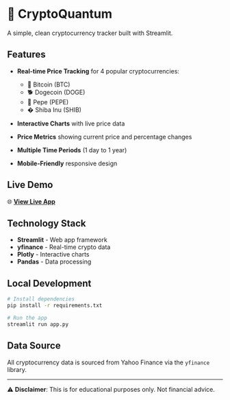 # 🚀 CryptoQuantum

A simple, clean cryptocurrency tracker built with Streamlit.

## Features

- **Real-time Price Tracking** for 4 popular cryptocurrencies:
  - 🔶 Bitcoin (BTC)
  - 🐕 Dogecoin (DOGE)
  - 🐸 Pepe (PEPE)
  - � Shiba Inu (SHIB)

- **Interactive Charts** with live price data
- **Price Metrics** showing current price and percentage changes
- **Multiple Time Periods** (1 day to 1 year)
- **Mobile-Friendly** responsive design

## Live Demo

🌐 **[View Live App](https://cryptoquantum-nhmghqkxjgcrhpwxfbd9yo.streamlit.app/)**

## Technology Stack

- **Streamlit** - Web app framework
- **yfinance** - Real-time crypto data
- **Plotly** - Interactive charts
- **Pandas** - Data processing

## Local Development

```bash
# Install dependencies
pip install -r requirements.txt

# Run the app
streamlit run app.py
```

## Data Source

All cryptocurrency data is sourced from Yahoo Finance via the `yfinance` library.

---

⚠️ **Disclaimer**: This is for educational purposes only. Not financial advice.
